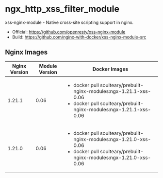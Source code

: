 # ngx_http_xss_filter_module

xss-nginx-module - Native cross-site scripting support in nginx.

- Official: https://github.com/openresty/xss-nginx-module
- Build: https://github.com/nginx-with-docker/xss-nginx-module-src
## Nginx Images

<table>
    <thead>
        <tr>
            <th>Nginx Version</th>
            <th>Module Version</th>
            <th>Docker Images</th>
        </tr>
    </thead>
    <tbody>
        <tr>
            <td>1.21.1</td>
            <td>0.06</td>
            <td><ul>
                <li>docker pull soulteary/prebuilt-nginx-modules:ngx-1.21.1-xss-0.06</li>
                <li>docker pull soulteary/prebuilt-nginx-modules:ngx-1.21.1-xss-0.06</li>
            </ul></td>
        </tr>
        <tr>
            <td>1.21.0</td>
            <td>0.06</td>
            <td><ul>
                <li>docker pull soulteary/prebuilt-nginx-modules:ngx-1.21.0-xss-0.06</li>
                <li>docker pull soulteary/prebuilt-nginx-modules:ngx-1.21.0-xss-0.06</li>
            </ul></td>
        </tr>
    </tbody>
</table>

